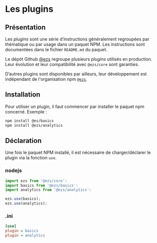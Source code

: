 # Les plugins

## Présentation

Les _plugins_ sont une série d’instructions généralement regroupées par
thématique ou par usage dans un paquet NPM.
Les instructions sont documentées dans le fichier `README.md` du paquet.

Le dépôt Github [@ezs](https://github.com/Inist-CNRS/ezs) regroupe plusieurs
_plugins_ utilisés en production. Leur évolution et leur compatibilité avec
`@ezs/core` sont garanties.

D’autres plugins sont disponibles par ailleurs, leur développement est
indépendant de l'organisation npm [`@ezs`](https://www.npmjs.com/org/ezs).

## Installation

Pour utiliser un plugin, il faut commencer par installer le paquet npm concerné.
Exemple :

```bash
npm install @es/basics
npm install @ezs/analytics
```

## Déclaration

Une fois le paquet NPM installé, il est nécessaire de charger/déclarer le plugin
via la fonction `use`.

### nodejs

```js
import ezs from '@ezs/core':
import basics from '@ezs/basics':
import analytics from '@ezs/analytics':

ezs.use(basics);
ezs.use(analytics);
```

### .ini

```ini
[use]
plugin = basics
plugin = analytics
```
